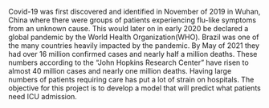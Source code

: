 Covid-19 was first discovered and identified in November of 2019 in Wuhan, China where there were groups of patients experiencing flu-like symptoms from an unknown cause. This would later on in early 2020 be declared a global pandemic by the World Health Organization(WHO). 
	Brazil was one of the many countries heavily impacted by the pandemic. By May of 2021 they had over 16 million confirmed cases and nearly half a million deaths. These numbers according to the “John Hopkins Research Center” have risen to almost 40 million cases and nearly one million deaths.
	Having large numbers of patients requiring care has put a lot of strain on hospitals. The objective for this project is to develop a model that will predict what patients need ICU admission.
